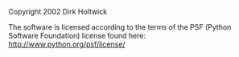Copyright 2002 Dirk Holtwick

The software is licensed according to the terms of the PSF (Python Software Foundation) license found here: http://www.python.org/psf/license/